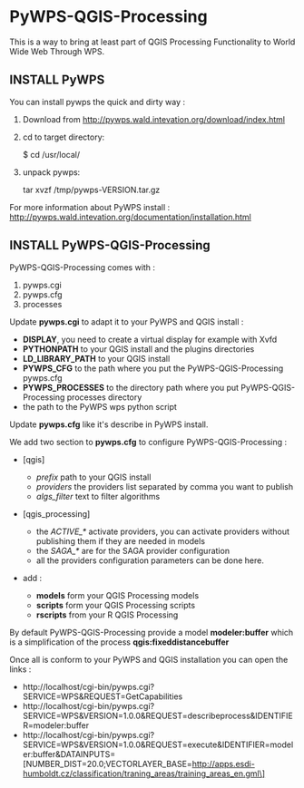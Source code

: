 PyWPS-QGIS-Processing
======================

This is a way to bring at least part of QGIS Processing
Functionality to World Wide Web Through WPS.

INSTALL PyWPS
-------------

You can install pywps the quick and dirty way :

1. Download from http://pywps.wald.intevation.org/download/index.html
2. cd to target directory:

    $ cd /usr/local/

3. unpack pywps:

    tar xvzf /tmp/pywps-VERSION.tar.gz

For more information about PyWPS install : http://pywps.wald.intevation.org/documentation/installation.html

INSTALL PyWPS-QGIS-Processing
-----------------------------

PyWPS-QGIS-Processing comes with :

1. pywps.cgi
2. pywps.cfg
3. processes

Update **pywps.cgi** to adapt it to your PyWPS and QGIS install :

* **DISPLAY**, you need to create a virtual display for example with Xvfd
* **PYTHONPATH** to your QGIS install and the plugins directories
* **LD_LIBRARY_PATH** to your QGIS install
* **PYWPS_CFG** to the path where you put the PyWPS-QGIS-Processing pywps.cfg
* **PYWPS_PROCESSES** to the directory path where you put PyWPS-QGIS-Processing processes directory
* the path to the PyWPS wps python script

Update **pywps.cfg** like it's describe in PyWPS install.

We add two section to **pywps.cfg** to configure PyWPS-QGIS-Processing :

* \[qgis\]

  * *prefix* path to your QGIS install
  * *providers* the providers list separated by comma you want to publish
  * *algs_filter* text to filter algorithms

* \[qgis_processing\]

  * the *ACTIVE_\** activate providers, you can activate providers without publishing them if they are needed in models
  * the *SAGA_\** are for the SAGA provider configuration
  * all the providers configuration parameters can be done here.

* add :

  * **models** form your QGIS Processing models
  * **scripts** form your QGIS Processing scripts
  * **rscripts** from your R QGIS Processing

By default PyWPS-QGIS-Processing provide a model **modeler:buffer** which is a simplification of the process **qgis:fixeddistancebuffer**

Once all is conform to your PyWPS and QGIS installation you can open the links :

* http://localhost/cgi-bin/pywps.cgi?SERVICE=WPS&REQUEST=GetCapabilities
* http://localhost/cgi-bin/pywps.cgi?SERVICE=WPS&VERSION=1.0.0&REQUEST=describeprocess&IDENTIFIER=modeler:buffer
* http://localhost/cgi-bin/pywps.cgi?SERVICE=WPS&VERSION=1.0.0&REQUEST=execute&IDENTIFIER=modeler:buffer&DATAINPUTS=\[NUMBER_DIST=20.0;VECTORLAYER_BASE=http://apps.esdi-humboldt.cz/classification/traning_areas/training_areas_en.gml\]

